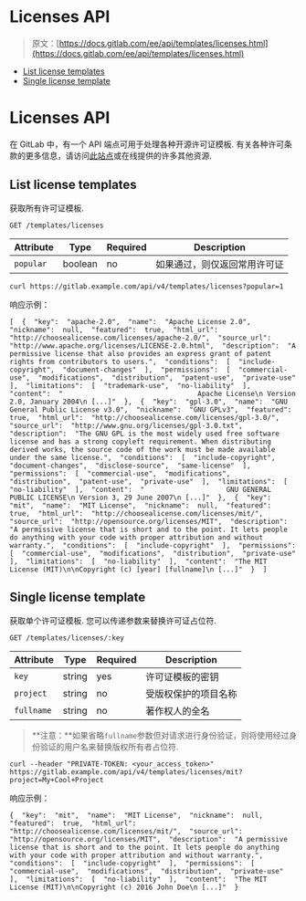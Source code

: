 # Licenses API

> 原文：[https://docs.gitlab.com/ee/api/templates/licenses.html](https://docs.gitlab.com/ee/api/templates/licenses.html)

*   [List license templates](#list-license-templates)
*   [Single license template](#single-license-template)

# Licenses API[](#licenses-api "Permalink")

在 GitLab 中，有一个 API 端点可用于处理各种开源许可证模板. 有关各种许可条款的更多信息，请访问[此站点](https://choosealicense.com/)或在线提供的许多其他资源.

## List license templates[](#list-license-templates "Permalink")

获取所有许可证模板.

```
GET /templates/licenses 
```

| Attribute | Type | Required | Description |
| --- | --- | --- | --- |
| `popular` | boolean | no | 如果通过，则仅返回常用许​​可证 |

```
curl https://gitlab.example.com/api/v4/templates/licenses?popular=1 
```

响应示例：

```
[  {  "key":  "apache-2.0",  "name":  "Apache License 2.0",  "nickname":  null,  "featured":  true,  "html_url":  "http://choosealicense.com/licenses/apache-2.0/",  "source_url":  "http://www.apache.org/licenses/LICENSE-2.0.html",  "description":  "A permissive license that also provides an express grant of patent rights from contributors to users.",  "conditions":  [  "include-copyright",  "document-changes"  ],  "permissions":  [  "commercial-use",  "modifications",  "distribution",  "patent-use",  "private-use"  ],  "limitations":  [  "trademark-use",  "no-liability"  ],  "content":  "                                 Apache License\n Version 2.0, January 2004\n [...]"  },  {  "key":  "gpl-3.0",  "name":  "GNU General Public License v3.0",  "nickname":  "GNU GPLv3",  "featured":  true,  "html_url":  "http://choosealicense.com/licenses/gpl-3.0/",  "source_url":  "http://www.gnu.org/licenses/gpl-3.0.txt",  "description":  "The GNU GPL is the most widely used free software license and has a strong copyleft requirement. When distributing derived works, the source code of the work must be made available under the same license.",  "conditions":  [  "include-copyright",  "document-changes",  "disclose-source",  "same-license"  ],  "permissions":  [  "commercial-use",  "modifications",  "distribution",  "patent-use",  "private-use"  ],  "limitations":  [  "no-liability"  ],  "content":  "                    GNU GENERAL PUBLIC LICENSE\n Version 3, 29 June 2007\n [...]"  },  {  "key":  "mit",  "name":  "MIT License",  "nickname":  null,  "featured":  true,  "html_url":  "http://choosealicense.com/licenses/mit/",  "source_url":  "http://opensource.org/licenses/MIT",  "description":  "A permissive license that is short and to the point. It lets people do anything with your code with proper attribution and without warranty.",  "conditions":  [  "include-copyright"  ],  "permissions":  [  "commercial-use",  "modifications",  "distribution",  "private-use"  ],  "limitations":  [  "no-liability"  ],  "content":  "The MIT License (MIT)\n\nCopyright (c) [year] [fullname]\n [...]"  }  ] 
```

## Single license template[](#single-license-template "Permalink")

获取单个许可证模板. 您可以传递参数来替换许可证占位符.

```
GET /templates/licenses/:key 
```

| Attribute | Type | Required | Description |
| --- | --- | --- | --- |
| `key` | string | yes | 许可证模板的密钥 |
| `project` | string | no | 受版权保护的项目名称 |
| `fullname` | string | no | 著作权人的全名 |

> **注意：**如果省略`fullname`参数但对请求进行身份验证，则将使用经过身份验证的用户名来替换版权所有者占位符.

```
curl --header "PRIVATE-TOKEN: <your_access_token>" https://gitlab.example.com/api/v4/templates/licenses/mit?project=My+Cool+Project 
```

响应示例：

```
{  "key":  "mit",  "name":  "MIT License",  "nickname":  null,  "featured":  true,  "html_url":  "http://choosealicense.com/licenses/mit/",  "source_url":  "http://opensource.org/licenses/MIT",  "description":  "A permissive license that is short and to the point. It lets people do anything with your code with proper attribution and without warranty.",  "conditions":  [  "include-copyright"  ],  "permissions":  [  "commercial-use",  "modifications",  "distribution",  "private-use"  ],  "limitations":  [  "no-liability"  ],  "content":  "The MIT License (MIT)\n\nCopyright (c) 2016 John Doe\n [...]"  } 
```